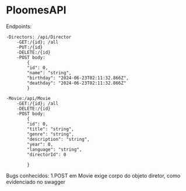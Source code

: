 # PloomesAPI
Endpoints:

    -Directors: /api/Director
        -GET:/{id}; /all
        -PUT:/{id}
        -DELETE:/{id}
        -POST body:
            {
            "id": 0,
            "name": "string",
            "birthday": "2024-06-23T02:11:32.866Z",
            "deathday": "2024-06-23T02:11:32.866Z"
            }
        
    -Movie:/api/Movie
        -GET:/{id}; /all
        -DELETE:/{id}
        -POST body:
            {
            "id": 0,
            "title": "string",
            "genre": "string",
            "description": "string",
            "year": 0,
            "language": "string",
            "directorId": 0
            
            }
Bugs conhecidos: 
1.POST em Movie exige corpo do objeto diretor, como evidenciado no swagger